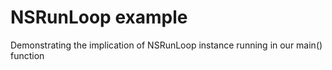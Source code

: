 # NSRunLoop example

Demonstrating the implication of NSRunLoop instance running in our main() function 
